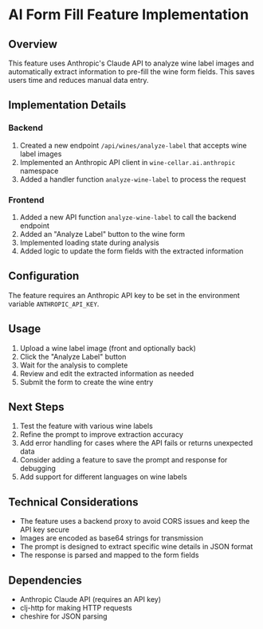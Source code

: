 # AI Form Fill Feature Implementation

## Overview

This feature uses Anthropic's Claude API to analyze wine label images and automatically extract information to pre-fill the wine form fields. This saves users time and reduces manual data entry.

## Implementation Details

### Backend

1. Created a new endpoint `/api/wines/analyze-label` that accepts wine label images
2. Implemented an Anthropic API client in `wine-cellar.ai.anthropic` namespace
3. Added a handler function `analyze-wine-label` to process the request

### Frontend

1. Added a new API function `analyze-wine-label` to call the backend endpoint
2. Added an "Analyze Label" button to the wine form
3. Implemented loading state during analysis
4. Added logic to update the form fields with the extracted information

## Configuration

The feature requires an Anthropic API key to be set in the environment variable `ANTHROPIC_API_KEY`.

## Usage

1. Upload a wine label image (front and optionally back)
2. Click the "Analyze Label" button
3. Wait for the analysis to complete
4. Review and edit the extracted information as needed
5. Submit the form to create the wine entry

## Next Steps

1. Test the feature with various wine labels
2. Refine the prompt to improve extraction accuracy
3. Add error handling for cases where the API fails or returns unexpected data
4. Consider adding a feature to save the prompt and response for debugging
5. Add support for different languages on wine labels

## Technical Considerations

- The feature uses a backend proxy to avoid CORS issues and keep the API key secure
- Images are encoded as base64 strings for transmission
- The prompt is designed to extract specific wine details in JSON format
- The response is parsed and mapped to the form fields

## Dependencies

- Anthropic Claude API (requires an API key)
- clj-http for making HTTP requests
- cheshire for JSON parsing
